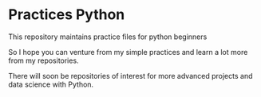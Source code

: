 # Practices Python
This repository maintains practice files for python beginners

So I hope you can venture from my simple practices and learn a lot more from my repositories.

There will soon be repositories of interest for more advanced projects and data science with Python.
